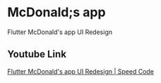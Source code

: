 # McDonald;s app

Flutter McDonald's app UI Redesign

## Youtube Link

[Flutter McDonald's app UI Redesign | Speed Code](https://youtu.be/B9N8tLoU25M)
